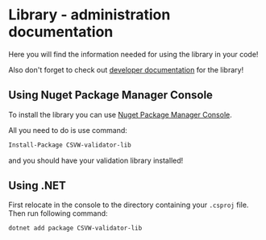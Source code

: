 # Library - administration documentation

Here you will find the information needed for using the library in your code!

Also don't forget to check out [developer documentation](../developer/dev_lib.md) for the library!

## Using Nuget Package Manager Console

To install the library you can use [Nuget Package Manager Console](https://learn.microsoft.com/en-us/nuget/consume-packages/install-use-packages-powershell).

All you need to do is use command:
```bash
Install-Package CSVW-validator-lib
```

and you should have your validation library installed!

## Using .NET

First relocate in the console to the directory containing your `.csproj` file.
Then run following command:
```bash
dotnet add package CSVW-validator-lib
```